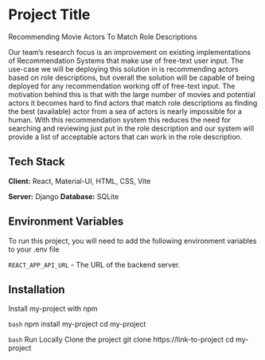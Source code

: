 # Project Title
Recommending Movie Actors To Match Role Descriptions

Our team’s research focus is an improvement on existing implementations of Recommendation Systems that make use of free-text user input. The use-case we will be deploying this solution in is recommending actors based on role descriptions, but overall the solution will be capable of being deployed for any recommendation working off of free-text input. The motivation behind this is that with the large number of movies and potential actors it becomes hard to find actors that match role descriptions as finding the best (available) actor from a sea of actors is nearly impossible for a human. With this recommendation system this reduces the need for searching and reviewing just put in the role description and our system will provide a list of acceptable actors that can work in the role description.

## Tech Stack

**Client:** React, Material-UI, HTML, CSS, Vite

**Server:** Django
**Database:** SQLite

## Environment Variables

To run this project, you will need to add the following environment variables to your .env file

`REACT_APP_API_URL` - The URL of the backend server.

## Installation

Install my-project with npm

```bash```
  npm install my-project
  cd my-project

```bash```
Run Locally
Clone the project
  git clone https://link-to-project
  cd my-project

